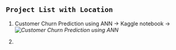 ## **`Project List with Location`**

1. Customer Churn Prediction using ANN → Kaggle notebook → *![Customer Churn Prediction using ANN](https://www.kaggle.com/code/tanish2808/customer-churn-prediction-using-ann?scriptVersionId=255447213)*

2. 
